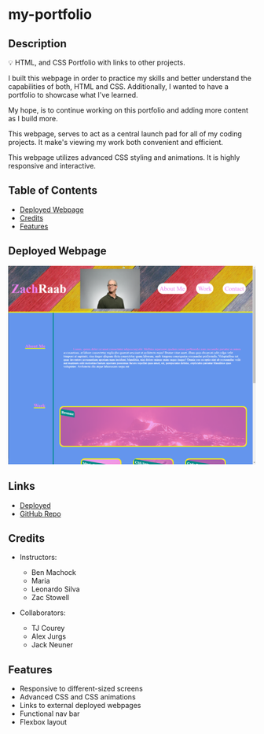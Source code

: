 # my-portfolio

## Description

💡 HTML, and CSS Portfolio with links to other projects.

I built this webpage in order to practice my skills and better understand the capabilities of both, HTML and CSS. Additionally, I wanted to have a portfolio to showcase what I've learned.

My hope, is to continue working on this portfolio and adding more content as I build more.

This webpage, serves to act as a central launch pad for all of my coding projects. It make's viewing my work both convenient and efficient.

This webpage utilizes advanced CSS styling and animations. It is highly responsive and interactive.

## Table of Contents

- [Deployed Webpage](#Deployed-Webpage)
- [Credits](#Credits)
- [Features](#Features)

## Deployed Webpage

![Screenshot](./assets/Screenshot.png)

## Links

- [Deployed](https://zachraab.github.io/my-portfolio/)
- [GitHub Repo](https://github.com/zachraab/my-portfolio)

## Credits

- Instructors:

  - Ben Machock
  - Maria
  - Leonardo Silva
  - Zac Stowell

- Collaborators:

  - TJ Courey
  - Alex Jurgs
  - Jack Neuner

## Features

- Responsive to different-sized screens
- Advanced CSS and CSS animations
- Links to external deployed webpages
- Functional nav bar
- Flexbox layout
